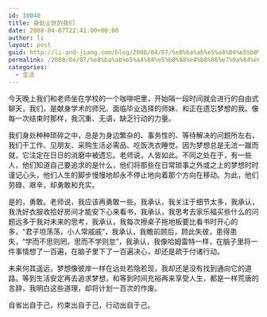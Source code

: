 ```yaml
---
id: 10040
title: 身处尘世的我们
date: 2008-04-07T22:41:00+00:00
author: li
layout: post
guid: http://li-and-jiang.com/blog/2008/04/07/%e8%ba%ab%e5%a4%84%e5%b0%98%e4%b8%96%e7%9a%84%e6%88%91%e4%bb%ac/
permalink: /2008/04/07/%e8%ba%ab%e5%a4%84%e5%b0%98%e4%b8%96%e7%9a%84%e6%88%91%e4%bb%ac/
categories:
  - 生活
---
```

今天晚上我们和老师坐在学校的一个咖啡吧里，开始隔一段时间就会进行的自由式聊天，我们，是献身学术的师兄、面临毕业选择的师妹、和正在遗忘梦想的我。像每一次结束时那样，我沉重、无语，缺乏行动的力量。 

我们身处种种琐碎之中，总是为身边繁杂的、事务性的、等待解决的问题所左右，我们干工作、见朋友、采购生活必需品、吃饭洗衣睡觉。因为梦想总是无法一蹴而就，它注定在日日的消磨中被遗忘。老师说，人皆如此。不同之处在于，有一些人，他们知道自己要追求的是什么，他们将那些在日常琐事之外或之上的梦想时时谨记心头，他们人生的脚步慢慢地却永不停止地向着那个方向在移动。为此，他们劳碌、艰辛，却勇敢和充实。 

是的，勇敢。老师说，我应该再勇敢一些。我承认，我关注于细节太多，我承认，我洗好衣服收拾好房间才能安下心来看书，我承认，我思考去家乐福买些什么的问题远多于我对未来的思考，我承认，我每次擦桌子拖地板要比看书时开心的多，“君子坦荡荡，小人常戚戚”，我承认，我瞻前顾后，顾此失彼，患得患失，“学而不思则罔，思而不学则怠”，我承认，我像哈姆雷特一样，在脑子里将一件事情想了一百遍，在脑子里下了一百遍决心，却还是疏于付诸行动。 

未来何其遥远，梦想像彼岸一样在远处若隐若现，我却还是没有找到通向它的道路。等到生活安定再去追求梦想，和等到时间充裕再来享受人生，都是一样荒唐的言辞，我明白这些道理，却将计划一百次的作废。 

自省出自于己，约束出自于己，行动出自于己。